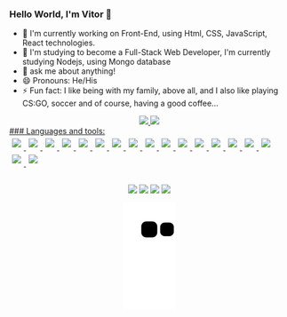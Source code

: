 ### Hello World, I'm Vitor 👋
<div>
  <ul>
    <li>🔭 I'm currently working on Front-End, using Html, CSS, JavaScript, React technologies. </li>
<li>🌱 I'm studying to become a Full-Stack Web Developer, I'm currently studying Nodejs, using Mongo database  </li>
<li>💬 ask me about anything!</li>
<li>😄 Pronouns: He/His</li>
<li>⚡ Fun fact: I like being with my family, above all, and I also like playing CS:GO, soccer and of course, having a good coffee... </li>
  </ul>
</div>
<div align = "center">
  <a href="https://github.com/VitorIMuller">
  <img height="180em" src="https://github-readme-stats.vercel.app/api?username=VitorIMuller&show_icons=true&theme=dracula&include_all_commits=true&count_private=true"/>
  <img height="180em" src="https://github-readme-stats.vercel.app/api/top-langs/?username=VitorIMuller&layout=compact&langs_count=7&theme=dracula"/>
</div>
### Languages and tools:
 
 <div>
  <img style='margin: 5px;' src="https://img.shields.io/badge/javascript%20-%2320232a.svg?&style=for-the-badge&color=F7DF1E&logo=javascript&logoColor=000000" />
  <img style='margin: 5px;' src="https://img.shields.io/badge/CSS3%20-%2320232a.svg?&style=for-the-badge&color=1572B6&logo=CSS3&logoColor=ffffff"/>
  <img style='margin: 5px;' src="https://img.shields.io/badge/HTML5%20-%2320232a.svg?&style=for-the-badge&color=E34F26&logo=HTML5&logoColor=ffffff"/>
  <img style='margin: 5px;' src="https://img.shields.io/badge/react%20-%2320232a.svg?&style=for-the-badge&color=363636&logo=react&logoColor=q61DAFB"/>
  <img style='margin: 5px;' src="https://img.shields.io/badge/node js%20-%2320232a.svg?&style=for-the-badge&color=339933&logo=node.js&logoColor=ffffff"/>
  <img style='margin: 5px;' src="https://img.shields.io/badge/Express%20-%2320232a.svg?&style=for-the-badge&color=000000&logo=Express&logoColor=ffffff"/>
  <img style='margin: 5px;' src="https://img.shields.io/badge/styled components%20-%2320232a.svg?&style=for-the-badge&color=DB7093&logo=styled-components&logoColor=ffffff"/>
  <img style='margin: 5px;' src="https://img.shields.io/badge/TypeScript%20-%2320232a.svg?&style=for-the-badge&color=3178C6&logo=TypeScript&logoColor=ffffff"/>
  <img style='margin: 5px;' src="https://img.shields.io/badge/Mongo db%20-%2320232a.svg?&style=for-the-badge&color=47A248&logo=MongoDB&logoColor=ffffff"/>
  <img style='margin: 5px;' src="https://img.shields.io/badge/PostgreSQL%20-%2320232a.svg?&style=for-the-badge&color=4169E1&logo=PostgreSQL&logoColor=ffffff"/>
  
 
  <img style='margin: 5px;' src="https://img.shields.io/badge/visual studio code%20-%2320232a.svg?&style=for-the-badge&color=007ACC&logo=visualstudiocode&logoColor=ffffff"/>
  <img style='margin: 5px;' src="https://img.shields.io/badge/github%20-%2320232a.svg?&style=for-the-badge&color=000000&logo=GitHub&logoColor=ffffff"/>
  <img style='margin: 5px;' src="https://img.shields.io/badge/trello%20-%2320232a.svg?&style=for-the-badge&color=0052CC&logo=trello&logoColor=ffffff"/>
  <img style='margin: 5px;' src="https://img.shields.io/badge/linux%20-%2320232a.svg?&style=for-the-badge&color=FCC624&logo=linux&logoColor=000000"/>
  <img style='margin: 5px;' src="https://img.shields.io/badge/npm%20-%2320232a.svg?&style=for-the-badge&color=CB3837&logo=npm&logoColor=ffffff"/>
  <img style='margin: 5px;' src="https://img.shields.io/badge/Vercel%20-%2320232a.svg?&style=for-the-badge&color=000000&logo=Vercel&logoColor=ffffff"/>
  <img style='margin: 5px;' src="https://img.shields.io/badge/Mongo Atlas%20-%2320232a.svg?&style=for-the-badge&color=ffffff&logo=MongoDB&logoColor=47A248"/>
  <img style='margin: 5px;' src="https://img.shields.io/badge/Heroku%20-%2320232a.svg?&style=for-the-badge&color=430098&logo=Heroku&logoColor=ffffff"/>
  
##
 
<div align = "center"> 
  <a href="https://instagram.com/_vitormullerr" target="_blank"><img src="https://img.shields.io/badge/-Instagram-%23E4405F?style=for-the-badge&logo=instagram&logoColor=white" target="_blank"></a>
 	<a href="https://www.twitch.tv/vtrmuller" target="_blank"><img src="https://img.shields.io/badge/Twitch-9146FF?style=for-the-badge&logo=twitch&logoColor=white" target="_blank"></a>
  <a href = "mailto:vitormuller66@gmail.com"><img src="https://img.shields.io/badge/-Gmail-%23333?style=for-the-badge&logo=gmail&logoColor=white" target="_blank"></a>
  <a href="https://www.linkedin.com/in/vitor-muller-9742a2206" target="_blank"><img src="https://img.shields.io/badge/-LinkedIn-%230077B5?style=for-the-badge&logo=linkedin&logoColor=white" target="_blank"></a> 
 
  ![Snake animation](https://github.com/VitorIMuller/VitorIMuller/blob/output/github-contribution-grid-snake.svg)
 
</div>
